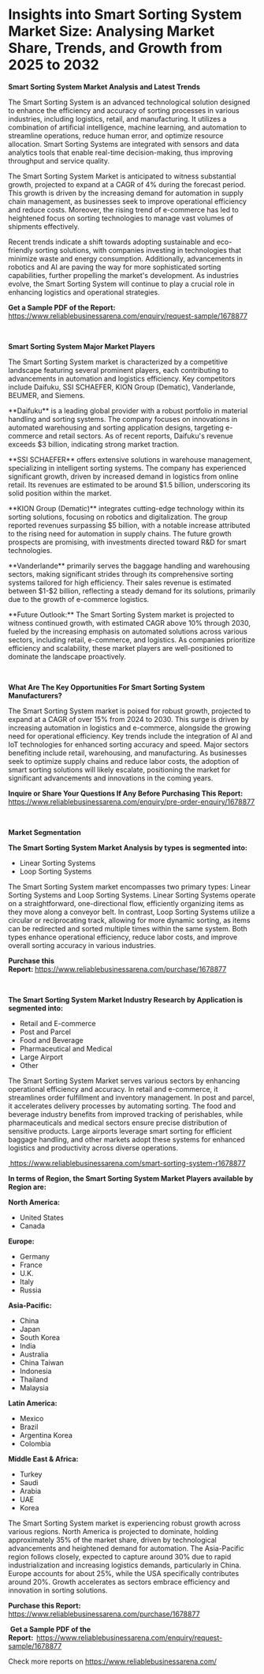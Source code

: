 <p><h1>Insights into Smart Sorting System Market Size: Analysing Market Share, Trends, and Growth from 2025 to 2032</h1></p><p><strong>Smart Sorting System Market Analysis and Latest Trends</strong></p>
<p><p>The Smart Sorting System is an advanced technological solution designed to enhance the efficiency and accuracy of sorting processes in various industries, including logistics, retail, and manufacturing. It utilizes a combination of artificial intelligence, machine learning, and automation to streamline operations, reduce human error, and optimize resource allocation. Smart Sorting Systems are integrated with sensors and data analytics tools that enable real-time decision-making, thus improving throughput and service quality.</p><p>The Smart Sorting System Market is anticipated to witness substantial growth, projected to expand at a CAGR of 4% during the forecast period. This growth is driven by the increasing demand for automation in supply chain management, as businesses seek to improve operational efficiency and reduce costs. Moreover, the rising trend of e-commerce has led to heightened focus on sorting technologies to manage vast volumes of shipments effectively.</p><p>Recent trends indicate a shift towards adopting sustainable and eco-friendly sorting solutions, with companies investing in technologies that minimize waste and energy consumption. Additionally, advancements in robotics and AI are paving the way for more sophisticated sorting capabilities, further propelling the market's development. As industries evolve, the Smart Sorting System will continue to play a crucial role in enhancing logistics and operational strategies.</p></p>
<p><strong>Get a Sample PDF of the Report:&nbsp;</strong> <a href="https://www.reliablebusinessarena.com/enquiry/request-sample/1678877?utm_campaign=3212&utm_medium=2&utm_source=Github&utm_content=ia&utm_term=24032025&utm_id=smart-sorting-system">https://www.reliablebusinessarena.com/enquiry/request-sample/1678877</a></p>
<p>&nbsp;</p>
<p><strong>Smart Sorting System Major Market Players</strong></p>
<p><p>The Smart Sorting System market is characterized by a competitive landscape featuring several prominent players, each contributing to advancements in automation and logistics efficiency. Key competitors include Daifuku, SSI SCHAEFER, KION Group (Dematic), Vanderlande, BEUMER, and Siemens.</p><p>**Daifuku** is a leading global provider with a robust portfolio in material handling and sorting systems. The company focuses on innovations in automated warehousing and sorting application designs, targeting e-commerce and retail sectors. As of recent reports, Daifuku's revenue exceeds $3 billion, indicating strong market traction.</p><p>**SSI SCHAEFER** offers extensive solutions in warehouse management, specializing in intelligent sorting systems. The company has experienced significant growth, driven by increased demand in logistics from online retail. Its revenues are estimated to be around $1.5 billion, underscoring its solid position within the market.</p><p>**KION Group (Dematic)** integrates cutting-edge technology within its sorting solutions, focusing on robotics and digitalization. The group reported revenues surpassing $5 billion, with a notable increase attributed to the rising need for automation in supply chains. The future growth prospects are promising, with investments directed toward R&D for smart technologies.</p><p>**Vanderlande** primarily serves the baggage handling and warehousing sectors, making significant strides through its comprehensive sorting systems tailored for high efficiency. Their sales revenue is estimated between $1-$2 billion, reflecting a steady demand for its solutions, primarily due to the growth of e-commerce logistics.</p><p>**Future Outlook:** The Smart Sorting System market is projected to witness continued growth, with estimated CAGR above 10% through 2030, fueled by the increasing emphasis on automated solutions across various sectors, including retail, e-commerce, and logistics. As companies prioritize efficiency and scalability, these market players are well-positioned to dominate the landscape proactively.</p></p>
<p>&nbsp;</p>
<p><strong>What Are The Key Opportunities For Smart Sorting System Manufacturers?</strong></p>
<p><p>The Smart Sorting System market is poised for robust growth, projected to expand at a CAGR of over 15% from 2024 to 2030. This surge is driven by increasing automation in logistics and e-commerce, alongside the growing need for operational efficiency. Key trends include the integration of AI and IoT technologies for enhanced sorting accuracy and speed. Major sectors benefiting include retail, warehousing, and manufacturing. As businesses seek to optimize supply chains and reduce labor costs, the adoption of smart sorting solutions will likely escalate, positioning the market for significant advancements and innovations in the coming years.</p></p>
<p><strong>Inquire or Share Your Questions If Any Before Purchasing This Report:</strong> <a href="https://www.reliablebusinessarena.com/enquiry/pre-order-enquiry/1678877?utm_campaign=3212&utm_medium=2&utm_source=Github&utm_content=ia&utm_term=24032025&utm_id=smart-sorting-system">https://www.reliablebusinessarena.com/enquiry/pre-order-enquiry/1678877</a></p>
<p>&nbsp;</p>
<p><strong>Market Segmentation</strong></p>
<p><strong>The Smart Sorting System Market Analysis by types is segmented into:</strong></p>
<p><ul><li>Linear Sorting Systems</li><li>Loop Sorting Systems</li></ul></p>
<p><p>The Smart Sorting System market encompasses two primary types: Linear Sorting Systems and Loop Sorting Systems. Linear Sorting Systems operate on a straightforward, one-directional flow, efficiently organizing items as they move along a conveyor belt. In contrast, Loop Sorting Systems utilize a circular or reciprocating track, allowing for more dynamic sorting, as items can be redirected and sorted multiple times within the same system. Both types enhance operational efficiency, reduce labor costs, and improve overall sorting accuracy in various industries.</p></p>
<p><strong>Purchase this Report:&nbsp;</strong><a href="https://www.reliablebusinessarena.com/purchase/1678877?utm_campaign=3212&utm_medium=2&utm_source=Github&utm_content=ia&utm_term=24032025&utm_id=smart-sorting-system">https://www.reliablebusinessarena.com/purchase/1678877</a></p>
<p>&nbsp;</p>
<p><strong>The Smart Sorting System Market Industry Research by Application is segmented into:</strong></p>
<p><ul><li>Retail and E-commerce</li><li>Post and Parcel</li><li>Food and Beverage</li><li>Pharmaceutical and Medical</li><li>Large Airport</li><li>Other</li></ul></p>
<p><p>The Smart Sorting System Market serves various sectors by enhancing operational efficiency and accuracy. In retail and e-commerce, it streamlines order fulfillment and inventory management. In post and parcel, it accelerates delivery processes by automating sorting. The food and beverage industry benefits from improved tracking of perishables, while pharmaceuticals and medical sectors ensure precise distribution of sensitive products. Large airports leverage smart sorting for efficient baggage handling, and other markets adopt these systems for enhanced logistics and productivity across diverse operations.</p></p>
<p><a href="https://www.reliablebusinessarena.com/smart-sorting-system-r1678877?utm_campaign=3212&utm_medium=2&utm_source=Github&utm_content=ia&utm_term=24032025&utm_id=smart-sorting-system">&nbsp;https://www.reliablebusinessarena.com/smart-sorting-system-r1678877</a></p>
<p><strong>In terms of Region, the Smart Sorting System Market Players available by Region are:</strong></p>
<p>
    <p> <strong> North America: </strong>
        <ul>
            <li>United States</li>
            <li>Canada</li>
        </ul>
        </p> 
    <p> <strong> Europe: </strong>
        <ul>
            <li>Germany</li>
            <li>France</li>
            <li>U.K.</li>
            <li>Italy</li>
            <li>Russia</li>
        </ul>
        </p> 
    <p> <strong> Asia-Pacific: </strong>
        <ul>
            <li>China</li>
            <li>Japan</li>
            <li>South Korea</li>
            <li>India</li>
            <li>Australia</li>
            <li>China Taiwan</li>
            <li>Indonesia</li>
            <li>Thailand</li>
            <li>Malaysia</li>
        </ul>
        </p> 
    <p> <strong> Latin America: </strong>
        <ul>
            <li>Mexico</li>
            <li>Brazil</li>
            <li>Argentina Korea</li>
            <li>Colombia</li>
        </ul>
        </p> 
    <p> <strong> Middle East & Africa: </strong>
        <ul>
            <li>Turkey</li>
            <li>Saudi</li>
            <li>Arabia</li>
            <li>UAE</li>
            <li>Korea</li>
        </ul>
    </p>
    </p>
<p><p>The Smart Sorting System market is experiencing robust growth across various regions. North America is projected to dominate, holding approximately 35% of the market share, driven by technological advancements and heightened demand for automation. The Asia-Pacific region follows closely, expected to capture around 30% due to rapid industrialization and increasing logistics demands, particularly in China. Europe accounts for about 25%, while the USA specifically contributes around 20%. Growth accelerates as sectors embrace efficiency and innovation in sorting solutions.</p></p>
<p><strong>Purchase this Report: </strong><a href="https://www.reliablebusinessarena.com/purchase/1678877?utm_campaign=3212&utm_medium=2&utm_source=Github&utm_content=ia&utm_term=24032025&utm_id=smart-sorting-system">https://www.reliablebusinessarena.com/purchase/1678877</a></p>
<p>&nbsp;<strong>Get a Sample PDF of the Report:&nbsp;&nbsp;</strong><a href="https://www.reliablebusinessarena.com/enquiry/request-sample/1678877?utm_campaign=3212&utm_medium=2&utm_source=Github&utm_content=ia&utm_term=24032025&utm_id=smart-sorting-system">https://www.reliablebusinessarena.com/enquiry/request-sample/1678877</a></p>
<p><strong></strong></p>
<p>Check more reports on <a href="https://www.reliablebusinessarena.com/?utm_campaign=3212&utm_medium=2&utm_source=Github&utm_content=ia&utm_term=24032025&utm_id=smart-sorting-system">https://www.reliablebusinessarena.com/</a></p>
